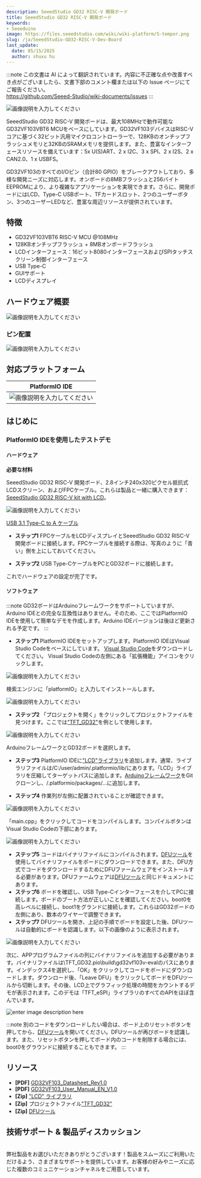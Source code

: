 ```yaml
---
description: SeeedStudio GD32 RISC-V 開発ボード
title: SeeedStudio GD32 RISC-V 開発ボード
keywords:
- Seeeduino 
image: https://files.seeedstudio.com/wiki/wiki-platform/S-tempor.png
slug: /ja/SeeedStudio-GD32-RISC-V-Dev-Board
last_update:
  date: 05/15/2025
  author: shuxu hu
---
```

:::note
この文書は AI によって翻訳されています。内容に不正確な点や改善すべき点がございましたら、文書下部のコメント欄または以下の Issue ページにてご報告ください。  
https://github.com/Seeed-Studio/wiki-documents/issues
:::

![画像説明を入力してください](https://files.seeedstudio.com/wiki/GD32VF103/img/GD32VF-103VBT6-all.jpg)

SeeedStudio GD32 RISC-V 開発ボードは、最大108MHzで動作可能なGD32VF103VBT6 MCUをベースにしています。GD32VF103デバイスはRISC-Vコアに基づく32ビット汎用マイクロコントローラーで、128KBのオンチップフラッシュメモリと32KBのSRAMメモリを提供します。また、豊富なインターフェースリソースを備えています：5x U(S)ART、2 x I2C、3 x SPI、2 x I2S、2 x CAN2.0、1 x USBFS。

GD32VF103のすべてのI/Oピン（合計80 GPIO）をブレークアウトしており、多様な開発ニーズに対応します。オンボードの8MBフラッシュと256バイトEEPROMにより、より複雑なアプリケーションを実現できます。さらに、開発ボードにはLCD、Type-C USBポート、TFカードスロット、2つのユーザーボタン、3つのユーザーLEDなど、豊富な周辺リソースが提供されています。

## 特徴

+ GD32VF103VBT6 RISC-V MCU @108MHz
+ 128KBオンチップフラッシュ + 8MBオンボードフラッシュ
+ LCDインターフェース：16ビット8080インターフェースおよびSPIタッチスクリーン制御インターフェース
+ USB Type-C
+ GUIサポート
+ LCDディスプレイ

## ハードウェア概要

![画像説明を入力してください](https://files.seeedstudio.com/wiki/GD32VF103/img/GD32VF-103VBT6-pin.jpg)

### ピン配置

![画像説明を入力してください](https://files.seeedstudio.com/wiki/GD32VF103/img/GD32VF-103VBT6-c.jpg)

## 対応プラットフォーム

| PlatformIO IDE                                                                                            |
|-----------------------------------------------------------------------------------------------------|
| ![画像説明を入力してください](https://files.seeedstudio.com/wiki/Bazaar_Document/platformio-logo.17fdc3bc.png)  |

## はじめに

### PlatformIO IDEを使用したテストデモ

#### ハードウェア

**必要な材料**

SeeedStudio GD32 RISC-V 開発ボード、2.8インチ240x320ピクセル抵抗式LCDスクリーン、およびFPCケーブル。これらは製品と一緒に購入できます：[SeeedStudio GD32 RISC-V kit with LCD](https://www.seeedstudio.com/SeeedStudio-GD32-RISC-V-kit-with-LCD-p-4303.html)。

![画像説明を入力してください](https://www.seeedstudio.site/media/catalog/product/cache/9d0ce51a71ce6a79dfa2a98d65a0f0bd/g/d/gd32vf-103vbt6-connect-2.jpg) <!-- 画像リンクに問題があります -->

[USB 3.1 Type-C to A ケーブル](https://www.seeedstudio.com/USB-3-1-Type-C-to-A-Cable-1-Meter-3-1A-p-4085.html)

+ **ステップ1**
FPCケーブルをLCDディスプレイとSeeedStudio GD32 RISC-V 開発ボードに接続します。FPCケーブルを接続する際は、写真のように「青い」側を上にしておいてください。

+ **ステップ2**
USB Type-CケーブルをPCとGD32ボードに接続します。

これでハードウェアの設定が完了です。

#### ソフトウェア

:::note
GD32ボードはArduinoフレームワークをサポートしていますが、Arduino IDEとの完全な互換性はありません。そのため、ここではPlatformIO IDEを使用して簡単なデモを作成します。Arduino IDEバージョンは後ほど更新される予定です。
:::

+ **ステップ1**
PlatformIO IDEをセットアップします。PlatformIO IDEはVisual Studio Codeをベースにしています。
[Visual Studio Code](https://code.visualstudio.com/)をダウンロードしてください。
Visual Studio Codeの左側にある「拡張機能」アイコンをクリックします。

![画像説明を入力してください](https://files.seeedstudio.com/wiki/GD32VF103/img/wiki1.png)

検索エンジンに「platformIO」と入力してインストールします。

![画像説明を入力してください](https://files.seeedstudio.com/wiki/GD32VF103/img/wiki2.png)

+ **ステップ2**
「プロジェクトを開く」をクリックしてプロジェクトファイルを見つけます。ここでは["TFT_GD32"](https://github.com/Seeed-Studio/Seeed_Arduino_LCD/archive/TFT_GD32.zip)を例として使用します。

![画像説明を入力してください](https://files.seeedstudio.com/wiki/GD32VF103/img/wiki3.png)

ArduinoフレームワークとGD32ボードを選択します。

+ **ステップ3**
PlatformIO IDEに["LCD"ライブラリ](https://github.com/Seeed-Studio/Seeed_Arduino_LCD/archive/master.zip)を追加します。通常、ライブラリファイルは/C:/user/admin/.platformio/lib/にあります。「LCD」ライブラリを圧縮してターゲットパスに追加します。[Arduinoフレームワーク](https://github.com/LynnL4/framework-arduino-gd32v)をGitクローンし、/.platformio/packages/...に追加します。

+ **ステップ4**
作業列が左側に配置されていることが確認できます。

![画像説明を入力してください](https://files.seeedstudio.com/wiki/GD32VF103/img/wiki4.png)

「main.cpp」をクリックしてコードをコンパイルします。コンパイルボタンはVisual Studio Codeの下部にあります。

![画像説明を入力してください](https://files.seeedstudio.com/wiki/GD32VF103/img/wiki5.png)

+ **ステップ5**
コードはバイナリファイルにコンパイルされます。[DFUツール](https://files.seeedstudio.com/wiki/GD32VF103/res/GD32_MCU_Dfu_Tool_V3.8.1.5784_1.rar)を使用してバイナリファイルをボードにダウンロードできます。また、DFU方式でコードをダウンロードするためにDFUファームウェアをインストールする必要があります。DFUファームウェアは[DFUツール](https://files.seeedstudio.com/wiki/GD32VF103/res/GD32_MCU_Dfu_Tool_V3.8.1.5784_1.rar)と同じドキュメントにあります。
+ **ステップ6**
ボードを確認し、USB Type-Cインターフェースを介してPCに接続します。ボードのブート方法が正しいことを確認してください。boot0を高レベルに接続し、boot1をグランドに接続します。これらはGD32ボードの左側にあり、数本のワイヤーで調整できます。
+ **ステップ7**
DFUツールを開き、上記の手順でボードを設定した後、DFUツールは自動的にボードを認識します。以下の画像のように表示されます。

![画像説明を入力してください](https://files.seeedstudio.com/wiki/GD32VF103/img/wiki6.png)

次に、APPプログラムファイルの列にバイナリファイルを追加する必要があります。バイナリファイルは\TFT_GD32\.pio\build\gd32vf103v-evalのパスにあります。インデックス4を選択し、「OK」をクリックしてコードをボードにダウンロードします。ダウンロード後、「Leave DFU」をクリックしてボードをDFUツールから切断します。その後、LCD上でグラフィック処理の時間をカウントするデモが表示されます。このデモは「TFT_eSPI」ライブラリのすべてのAPIをほぼ含んでいます。

![enter image description here](https://files.seeedstudio.com/wiki/GD32VF103/img/gd32.gif)

:::note
別のコードをダウンロードしたい場合は、ボード上のリセットボタンを押してから、[DFUツール](https://files.seeedstudio.com/wiki/GD32VF103/res/GD32_MCU_Dfu_Tool_V3.8.1.5784_1.rar)を開いてください。DFUツールが再びボードを認識します。また、リセットボタンを押してボード内のコードを削除する場合には、boot0をグラウンドに接続することもできます。
:::

## リソース

+ **[PDF]** [GD32VF103_Datasheet_Rev1.0](https://files.seeedstudio.com/wiki/Bazaar_Document/GD32VF103_Datasheet_Rev1.0.pdf)
+ **[PDF]** [GD32VF103_User_Manual_EN_V1.0](https://files.seeedstudio.com/wiki/Bazaar_Document/GD32VF103_User_Manual_EN_V1.0.pdf)
+ **[Zip]** ["LCD" ライブラリ](https://github.com/Seeed-Studio/Seeed_Arduino_LCD/archive/master.zip)
+ **[Zip]** プロジェクトファイル["TFT_GD32"](https://github.com/Seeed-Studio/Seeed_Arduino_LCD/archive/TFT_GD32.zip)
+ **[Zip]** [DFUツール](https://files.seeedstudio.com/wiki/GD32VF103/res/GD32_MCU_Dfu_Tool_V3.8.1.5784_1.rar)

## 技術サポート & 製品ディスカッション

<br />弊社製品をお選びいただきありがとうございます！製品をスムーズにご利用いただけるよう、さまざまなサポートを提供しています。お客様の好みやニーズに応じた複数のコミュニケーションチャネルをご用意しています。

<div class="button_tech_support_container">
<a href="https://forum.seeedstudio.com/" class="button_forum"></a> 
<a href="https://www.seeedstudio.com/contacts" class="button_email"></a>
</div>

<div class="button_tech_support_container">
<a href="https://discord.gg/eWkprNDMU7" class="button_discord"></a> 
<a href="https://github.com/Seeed-Studio/wiki-documents/discussions/69" class="button_discussion"></a>
</div>